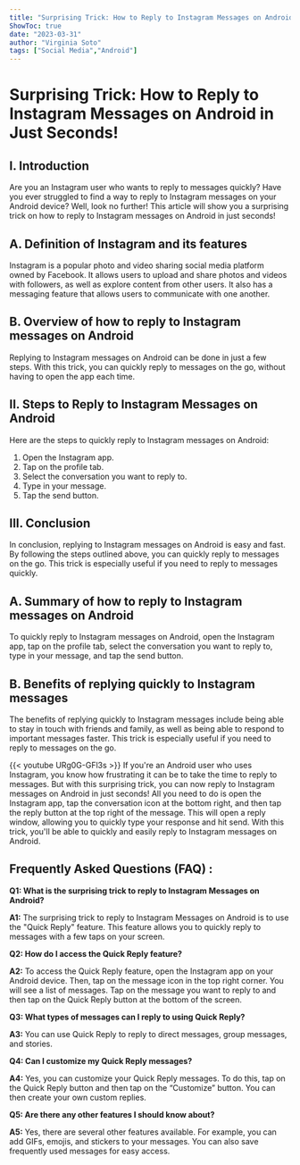 ```yaml
---
title: "Surprising Trick: How to Reply to Instagram Messages on Android in Just Seconds!"
ShowToc: true 
date: "2023-03-31"
author: "Virginia Soto" 
tags: ["Social Media","Android"]
---
```

# Surprising Trick: How to Reply to Instagram Messages on Android in Just Seconds!

## I. Introduction

Are you an Instagram user who wants to reply to messages quickly? Have you ever struggled to find a way to reply to Instagram messages on your Android device? Well, look no further! This article will show you a surprising trick on how to reply to Instagram messages on Android in just seconds! 

## A. Definition of Instagram and its features

Instagram is a popular photo and video sharing social media platform owned by Facebook. It allows users to upload and share photos and videos with followers, as well as explore content from other users. It also has a messaging feature that allows users to communicate with one another. 

## B. Overview of how to reply to Instagram messages on Android

Replying to Instagram messages on Android can be done in just a few steps. With this trick, you can quickly reply to messages on the go, without having to open the app each time. 

## II. Steps to Reply to Instagram Messages on Android

Here are the steps to quickly reply to Instagram messages on Android: 

1. Open the Instagram app. 
2. Tap on the profile tab. 
3. Select the conversation you want to reply to. 
4. Type in your message. 
5. Tap the send button. 

## III. Conclusion

In conclusion, replying to Instagram messages on Android is easy and fast. By following the steps outlined above, you can quickly reply to messages on the go. This trick is especially useful if you need to reply to messages quickly. 

## A. Summary of how to reply to Instagram messages on Android

To quickly reply to Instagram messages on Android, open the Instagram app, tap on the profile tab, select the conversation you want to reply to, type in your message, and tap the send button. 

## B. Benefits of replying quickly to Instagram messages

The benefits of replying quickly to Instagram messages include being able to stay in touch with friends and family, as well as being able to respond to important messages faster. This trick is especially useful if you need to reply to messages on the go.

{{< youtube URg0G-GFl3s >}} 
If you're an Android user who uses Instagram, you know how frustrating it can be to take the time to reply to messages. But with this surprising trick, you can now reply to Instagram messages on Android in just seconds! All you need to do is open the Instagram app, tap the conversation icon at the bottom right, and then tap the reply button at the top right of the message. This will open a reply window, allowing you to quickly type your response and hit send. With this trick, you'll be able to quickly and easily reply to Instagram messages on Android.

## Frequently Asked Questions (FAQ) :
**Q1: What is the surprising trick to reply to Instagram Messages on Android?**

**A1:** The surprising trick to reply to Instagram Messages on Android is to use the "Quick Reply" feature. This feature allows you to quickly reply to messages with a few taps on your screen.

**Q2: How do I access the Quick Reply feature?**

**A2:** To access the Quick Reply feature, open the Instagram app on your Android device. Then, tap on the message icon in the top right corner. You will see a list of messages. Tap on the message you want to reply to and then tap on the Quick Reply button at the bottom of the screen.

**Q3: What types of messages can I reply to using Quick Reply?**

**A3:** You can use Quick Reply to reply to direct messages, group messages, and stories.

**Q4: Can I customize my Quick Reply messages?**

**A4:** Yes, you can customize your Quick Reply messages. To do this, tap on the Quick Reply button and then tap on the “Customize” button. You can then create your own custom replies.

**Q5: Are there any other features I should know about?**

**A5:** Yes, there are several other features available. For example, you can add GIFs, emojis, and stickers to your messages. You can also save frequently used messages for easy access.




